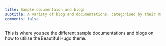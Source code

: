 ```yaml
---
title: Sample documentaion and blogs
subtitle: A variety of blog and documentations, categorised by their major related subjects
comments: false
---
```


This is where you see the different sample documentations and blogs on how to utilise the Beautiful Hugo theme.